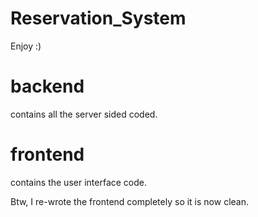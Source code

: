 # Reservation_System

Enjoy :)

# backend

contains all the server sided coded.

# frontend

contains the user interface code.

Btw, I re-wrote the frontend completely so it is now clean.
